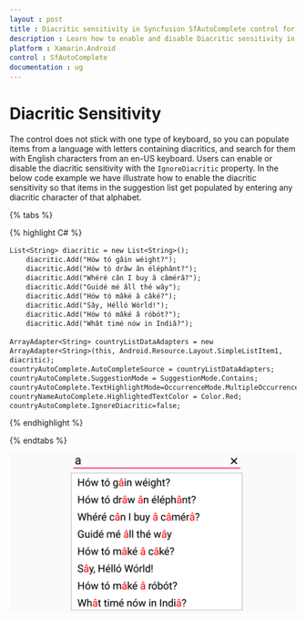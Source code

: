 ```yaml
---
layout : post
title : Diacritic sensitivity in Syncfusion SfAutoComplete control for Xamarin.Android
description : Learn how to enable and disable Diacritic sensitivity in SfAutoComplete
platform : Xamarin.Android
control : SfAutoComplete
documentation : ug
---
```


# Diacritic Sensitivity

The control does not stick with one type of keyboard, so you can populate items from a language with letters containing diacritics, and search for them with English characters from an en-US keyboard. Users can enable or disable the diacritic sensitivity with the `IgnoreDiacritic` property. In the below code example we have illustrate how to enable the diacritic sensitivity so that items in the suggestion list get populated by entering any diacritic character of that alphabet.


{% tabs %}

{% highlight C# %}
	
	List<String> diacritic = new List<String>(); 
		diacritic.Add("Hów tó gâin wéight?");
		diacritic.Add("Hów tó drâw ân éléphânt?");
		diacritic.Add("Whéré cân I buy â câmérâ?");
		diacritic.Add("Guidé mé âll thé wây");
		diacritic.Add("Hów tó mâké â câké?");
		diacritic.Add("Sây, Hélló Wórld!");
		diacritic.Add("Hów tó mâké â róbót?");
		diacritic.Add("Whât timé nów in Indiâ?");

	ArrayAdapter<String> countryListDataAdapters = new ArrayAdapter<String>(this, Android.Resource.Layout.SimpleListItem1, diacritic);
	countryAutoComplete.AutoCompleteSource = countryListDataAdapters;
	countryAutoComplete.SuggestionMode = SuggestionMode.Contains;
	countryAutoComplete.TextHighlightMode=OccurrenceMode.MultipleOccurrence;
	countryNameAutoComplete.HighlightedTextColor = Color.Red; 
	countryAutoComplete.IgnoreDiacritic=false;
	 
{% endhighlight %}

{% endtabs %}
	
![](images/diacritic.png)


	